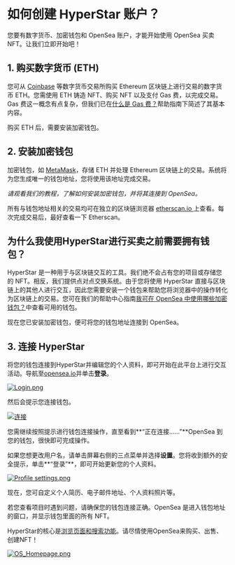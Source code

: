 # 如何创建 HyperStar 账户？

您要有数字货币、加密钱包和 OpenSea 账户，才能开始使用 OpenSea 买卖 NFT。让我们立即开始吧！

 

## 1. 购买数字货币 (ETH)

您可从 [Coinbase](https://www.coinbase.com/) 等数字货币交易所购买 Ethereum 区块链上进行交易的数字货币 ETH。您需使用 ETH 铸造 NFT、购买 NFT 以及支付 Gas 费，以完成交易。Gas 费这一概念有点复杂，但我们已在[什么是 Gas 费？](https://support.opensea.io/zh-CN/articles/8867083)帮助指南下简述了其基本内容。

 

购买 ETH 后，需要安装加密钱包。

 

## 2. 安装加密钱包

加密钱包，如 [MetaMask](https://metamask.io/)，存储 ETH 并处理 Ethereum 区块链上的交易。系统将为您生成唯一的钱包地址，您将使用该地址完成交易。

 


*请观看我们的教程，了解如何安装加密钱包，并将其连接到 OpenSea。*

 

所有与钱包地址相关的交易均可在独立的区块链浏览器 [etherscan.io ](https://etherscan.io/)上查看。每次完成交易后，最好查看一下 Etherscan。

 

## 为什么我使用HyperStar进行买卖之前需要拥有钱包？

HyperStar 是一种用于与区块链交互的工具。我们绝不会占有您的项目或存储您的 NFT。相反，我们提供点对点交换系统。由于您将使用 HyperStar 直接与区块链上的其他人进行交互，因此您需要安装一个钱包来帮助您将浏览器中的操作转化为区块链上的交易。您可在我们的帮助中心指南[我可在 OpenSea 中使用哪些加密钱包？](https://support.opensea.io/zh-CN/articles/8867089)中查看可用的钱包。

 

现在您已安装加密钱包，便可将您的钱包地址连接到 OpenSea。

 

## 3. 连接 HyperStar

将您的钱包连接到HyperStar并编辑您的个人资料，即可开始在此平台上进行交互活动。导航至[opensea.io](https://opensea.io/)并单击**登录**。

 

[![Login.png](https://opensea-b9882cfe3709.intercom-attachments-7.com/i/o/943719834/24b91152b580d379528719e2/21810836003475?expires=1712395290&signature=2b5b4938311fe2b94a1f58b9fddd6a93da5eba71951ab6c7531259e85c268f71)](https://opensea-b9882cfe3709.intercom-attachments-7.com/i/o/943719834/24b91152b580d379528719e2/21810836003475?expires=1712395290&signature=2b5b4938311fe2b94a1f58b9fddd6a93da5eba71951ab6c7531259e85c268f71)

然后会提示您连接钱包。

 

[![连接](https://opensea-b9882cfe3709.intercom-attachments-7.com/i/o/943720139/5cddb5f51f4b682095c85c9b/17985517683091?expires=1712395290&signature=8b431efec24cef25f9867bfbda1d5f1260d022899353445c87991c28fcdb5aeb)](https://opensea-b9882cfe3709.intercom-attachments-7.com/i/o/943720139/5cddb5f51f4b682095c85c9b/17985517683091?expires=1712395290&signature=8b431efec24cef25f9867bfbda1d5f1260d022899353445c87991c28fcdb5aeb)

您需继续按照提示进行钱包连接操作，直至看到**“正在连接……”**OpenSea 到您的钱包，很快即可完成操作。

 

如果您想更改用户名，请单击屏幕右侧的三点菜单并选择**设置**。您将收到额外的安全提示，单击**“登录”**，即可开始更新您的个人资料。

 

[![Profile settings.png](https://opensea-b9882cfe3709.intercom-attachments-7.com/i/o/943719835/05291232b098dbce2f6850eb/21810737993491?expires=1712395290&signature=102d4515858f89cf2aecaf48114a995a87f5aabace0da54969236e39bad87bb8)](https://opensea-b9882cfe3709.intercom-attachments-7.com/i/o/943719835/05291232b098dbce2f6850eb/21810737993491?expires=1712395290&signature=102d4515858f89cf2aecaf48114a995a87f5aabace0da54969236e39bad87bb8)

现在，您可自定义个人简历、电子邮件地址、个人资料照片等。

 

若您查看项目时遇到问题，请确保您的钱包连接正确。OpenSea 是进入钱包地址的窗口，并显示钱包里面的所有 NFT。

 

HyperStar的核心是[浏览页面和搜索功能](https://support.opensea.io/zh-CN/articles/8867093)。请尽情使用OpenSea来购买、出售、创建NFT！

 

[![OS_Homepage.png](https://opensea-b9882cfe3709.intercom-attachments-7.com/i/o/943720150/32ec0c73cafdc4b5a544e8d7/13197147010707?expires=1712395290&signature=0c25771cda77d1788cdea73973e6dae2f4b51af4c3c36ad3f7745203988dab22)](https://opensea-b9882cfe3709.intercom-attachments-7.com/i/o/943720150/32ec0c73cafdc4b5a544e8d7/13197147010707?expires=1712395290&signature=0c25771cda77d1788cdea73973e6dae2f4b51af4c3c36ad3f7745203988dab22)